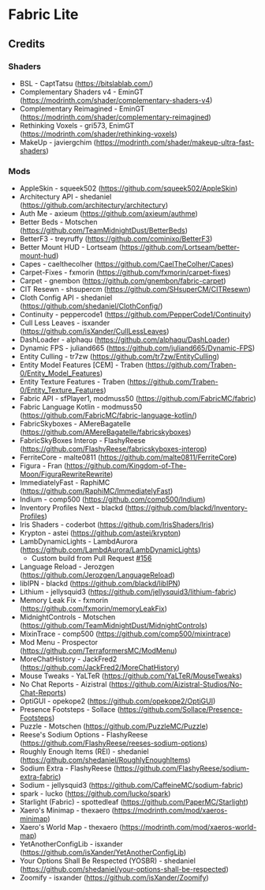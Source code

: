 # Fabric Lite
## Credits
### Shaders
- BSL - CaptTatsu (https://bitslablab.com/)
- Complementary Shaders v4 - EminGT (https://modrinth.com/shader/complementary-shaders-v4)
- Complementary Reimagined - EminGT (https://modrinth.com/shader/complementary-reimagined)
- Rethinking Voxels - gri573, EnimGT (https://modrinth.com/shader/rethinking-voxels)
- MakeUp - javiergchim (https://modrinth.com/shader/makeup-ultra-fast-shaders)

### Mods
- AppleSkin - squeek502 (https://github.com/squeek502/AppleSkin)
- Architectury API - shedaniel (https://github.com/architectury/architectury)
- Auth Me - axieum (https://github.com/axieum/authme)
- Better Beds - Motschen (https://github.com/TeamMidnightDust/BetterBeds)
- BetterF3 - treyruffy (https://github.com/cominixo/BetterF3)
- Better Mount HUD - Lortseam (https://github.com/Lortseam/better-mount-hud)
- Capes - caelthecolher (https://github.com/CaelTheColher/Capes)
- Carpet-Fixes - fxmorin (https://github.com/fxmorin/carpet-fixes)
- Carpet - gnembon (https://github.com/gnembon/fabric-carpet)
- CIT Resewn - shsupercm (https://github.com/SHsuperCM/CITResewn)
- Cloth Config API - shedaniel (https://github.com/shedaniel/ClothConfig/)
- Continuity - peppercode1 (https://github.com/PepperCode1/Continuity)
- Cull Less Leaves - isxander (https://github.com/isXander/CullLessLeaves)
- DashLoader - alphaqu (https://github.com/alphaqu/DashLoader)
- Dynamic FPS - juliand665 (https://github.com/juliand665/Dynamic-FPS)
- Entity Culling - tr7zw (https://github.com/tr7zw/EntityCulling)
- Entity Model Features [CEM] - Traben (https://github.com/Traben-0/Entity_Model_Features)
- Entity Texture Features - Traben (https://github.com/Traben-0/Entity_Texture_Features)
- Fabric API - sfPlayer1, modmuss50 (https://github.com/FabricMC/fabric)
- Fabric Language Kotlin - modmuss50 (https://github.com/FabricMC/fabric-language-kotlin/)
- FabricSkyboxes - AMereBagatelle (https://github.com/AMereBagatelle/fabricskyboxes)
- FabricSkyBoxes Interop - FlashyReese (https://github.com/FlashyReese/fabricskyboxes-interop)
- FerriteCore - malte0811 (https://github.com/malte0811/FerriteCore)
- Figura - Fran (https://github.com/Kingdom-of-The-Moon/FiguraRewriteRewrite)
- ImmediatelyFast - RaphiMC (https://github.com/RaphiMC/ImmediatelyFast)
- Indium - comp500 (https://github.com/comp500/Indium)
- Inventory Profiles Next - blackd (https://github.com/blackd/Inventory-Profiles)
- Iris Shaders - coderbot (https://github.com/IrisShaders/Iris)
- Krypton - astei (https://github.com/astei/krypton)
- LambDynamicLights - LambdAurora (https://github.com/LambdAurora/LambDynamicLights)
	- Custom build from Pull Request [#156](https://github.com/LambdAurora/LambDynamicLights/pull/156)
- Language Reload - Jerozgen (https://github.com/Jerozgen/LanguageReload)
- libIPN - blackd (https://github.com/blackd/libIPN)
- Lithium - jellysquid3 (https://github.com/jellysquid3/lithium-fabric)
- Memory Leak Fix - fxmorin (https://github.com/fxmorin/memoryLeakFix)
- MidnightControls - Motschen (https://github.com/TeamMidnightDust/MidnightControls)
- MixinTrace - comp500 (https://github.com/comp500/mixintrace)
- Mod Menu - Prospector (https://github.com/TerraformersMC/ModMenu)
- MoreChatHistory - JackFred2 (https://github.com/JackFred2/MoreChatHistory)
- Mouse Tweaks - YaLTeR (https://github.com/YaLTeR/MouseTweaks)
- No Chat Reports - Aizistral (https://github.com/Aizistral-Studios/No-Chat-Reports)
- OptiGUI - opekope2 (https://github.com/opekope2/OptiGUI)
- Presence Footsteps - Sollace (https://github.com/Sollace/Presence-Footsteps)
- Puzzle - Motschen (https://github.com/PuzzleMC/Puzzle)
- Reese's Sodium Options - FlashyReese (https://github.com/FlashyReese/reeses-sodium-options)
- Roughly Enough Items (REI) - shedaniel (https://github.com/shedaniel/RoughlyEnoughItems)
- Sodium Extra - FlashyReese (https://github.com/FlashyReese/sodium-extra-fabric)
- Sodium - jellysquid3 (https://github.com/CaffeineMC/sodium-fabric)
- spark - lucko (https://github.com/lucko/spark)
- Starlight (Fabric) - spottedleaf (https://github.com/PaperMC/Starlight)
- Xaero's Minimap - thexaero (https://modrinth.com/mod/xaeros-minimap)
- Xaero's World Map - thexaero (https://modrinth.com/mod/xaeros-world-map)
- YetAnotherConfigLib - isxander (https://github.com/isXander/YetAnotherConfigLib)
- Your Options Shall Be Respected (YOSBR) - shedaniel (https://github.com/shedaniel/your-options-shall-be-respected)
- Zoomify - isxander (https://github.com/isXander/Zoomify)
